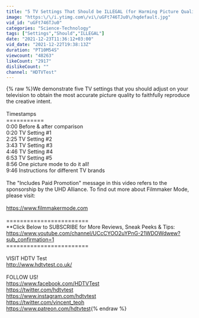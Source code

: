 ```yaml
---
title: "5 TV Settings That Should be ILLEGAL (for Harming Picture Quality)"
image: "https:\/\/i.ytimg.com\/vi\/uGFt746TJu0\/hqdefault.jpg"
vid_id: "uGFt746TJu0"
categories: "Science-Technology"
tags: ["Settings","Should","ILLEGAL"]
date: "2021-12-23T11:36:12+03:00"
vid_date: "2021-12-22T19:38:13Z"
duration: "PT10M54S"
viewcount: "48263"
likeCount: "2917"
dislikeCount: ""
channel: "HDTVTest"
---
```

{% raw %}We demonstrate five TV settings that you should adjust on your television to obtain the most accurate picture quality to faithfully reproduce the creative intent.<br /><br />Timestamps<br />===========<br />0:00 Before &amp; after comparison<br />0:20 TV Setting #1<br />2:25 TV Setting #2<br />3:43 TV Setting #3<br />4:46 TV Setting #4<br />6:53 TV Setting #5<br />8:56 One picture mode to do it all!<br />9:46 Instructions for different TV brands<br /><br />The &quot;Includes Paid Promotion&quot; message in this video refers to the sponsorship by the UHD Alliance. To find out more about Filmmaker Mode, please visit:<br /><br /><a rel="nofollow" target="blank" href="https://www.filmmakermode.com">https://www.filmmakermode.com</a><br /><br />========================<br />**Click Below to SUBSCRIBE for More Reviews, Sneak Peeks &amp; Tips:<br /><a rel="nofollow" target="blank" href="https://www.youtube.com/channel/UCcCYOO2uYPnG-21WDOWdwew?sub_confirmation=1">https://www.youtube.com/channel/UCcCYOO2uYPnG-21WDOWdwew?sub_confirmation=1</a><br />========================<br /><br />VISIT HDTV Test<br /><a rel="nofollow" target="blank" href="http://www.hdtvtest.co.uk/">http://www.hdtvtest.co.uk/</a><br /><br />FOLLOW US!<br /><a rel="nofollow" target="blank" href="https://www.facebook.com/HDTVTest">https://www.facebook.com/HDTVTest</a><br /><a rel="nofollow" target="blank" href="https://twitter.com/hdtvtest">https://twitter.com/hdtvtest</a><br /><a rel="nofollow" target="blank" href="https://www.instagram.com/hdtvtest">https://www.instagram.com/hdtvtest</a><br /><a rel="nofollow" target="blank" href="https://twitter.com/vincent_teoh">https://twitter.com/vincent_teoh</a><br /><a rel="nofollow" target="blank" href="https://www.patreon.com/hdtvtest">https://www.patreon.com/hdtvtest</a>{% endraw %}
